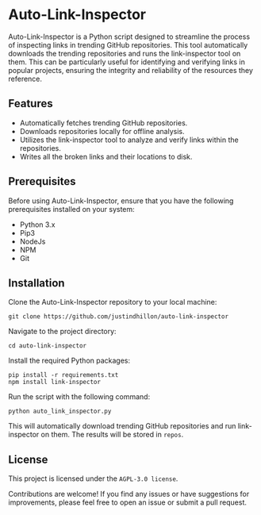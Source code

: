 # Auto-Link-Inspector

Auto-Link-Inspector is a Python script designed to streamline the process of inspecting links in trending GitHub repositories. This tool automatically downloads the trending repositories and runs the link-inspector tool on them. This can be particularly useful for identifying and verifying links in popular projects, ensuring the integrity and reliability of the resources they reference.

## Features

- Automatically fetches trending GitHub repositories.
- Downloads repositories locally for offline analysis.
- Utilizes the link-inspector tool to analyze and verify links within the repositories.
- Writes all the broken links and their locations to disk.

## Prerequisites

Before using Auto-Link-Inspector, ensure that you have the following prerequisites installed on your system:

- Python 3.x
- Pip3
- NodeJs
- NPM
- Git

## Installation

Clone the Auto-Link-Inspector repository to your local machine:

    git clone https://github.com/justindhillon/auto-link-inspector

Navigate to the project directory:

    cd auto-link-inspector

Install the required Python packages:

    pip install -r requirements.txt
    npm install link-inspector

Run the script with the following command:

    python auto_link_inspector.py

This will automatically download trending GitHub repositories and run link-inspector on them. The results will be stored in ```repos```.

## License

This project is licensed under the ```AGPL-3.0 license```.

Contributions are welcome! If you find any issues or have suggestions for improvements, please feel free to open an issue or submit a pull request.
